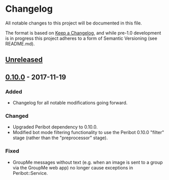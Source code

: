 # Changelog

All notable changes to this project will be documented in this file.

The format is based on [Keep a Changelog], and while pre-1.0 development is in
progress this project adheres to a form of Semantic Versioning (see README.md).

[Keep a Changelog]: http://keepachangelog.com/en/1.0.0/

## [Unreleased]

## [0.10.0] - 2017-11-19
### Added
- Changelog for all notable modifications going forward.

### Changed
- Upgraded Peribot dependency to 0.10.0.
- Modified bot mode filtering functionality to use the Peribot 0.10.0 "filter"
  stage (rather than the "preprocessor" stage).

### Fixed
- GroupMe messages without text (e.g. when an image is sent to a group via the
  GroupMe web app) no longer cause exceptions in Peribot::Service.

[Unreleased]: https://github.com/ahamlinman/peribot/compare/0.9.0...HEAD
[0.10.0]: https://github.com/ahamlinman/peribot/compare/0.9.0...0.10.0
